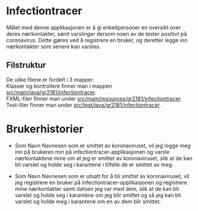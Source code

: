 # Infectiontracer

Målet med denne applikasjonen er å gi enkeltpersoner en oversikt over deres nærkontakter, samt varslinger dersom noen av de tester positivt på coronavirus. Dette gjøres ved å registrere en bruker, og deretter legge inn nærkontakter som senere kan varsles.

## Filstruktur

De ulike filene er fordelt i 3 mapper. <br>
Klasser og kontrollere finner man i mappen [src/main/java/gr2181/infectiontracer](src/main/java/gr2181/infectiontracer/).<br>
FXML-filer finner man under [src/main/resources/gr2181/infectiontracer](src/main/resources/gr2181/infectiontracer/). <br>
Test-filer finner man under [src/test/java/gr2181/infectiontracer](src/test/java/gr2181/infectiontracer/). <br>

# Brukerhistorier

- Som Navn Navnesen som er smittet av koronaviruset, vil jeg logge meg inn på brukeren min på infectiontracer-applikasjonen og varsle nærkontaktene mine om at jeg er smittet av koronaviruset, slik at de kan bli varslet og holde seg i karantene i tilfelle de er smittet av meg.

- Som Navn Navnesen som er utsatt for å bli smittet av koronaviruset, vil jeg registrere en bruker på infectiontracer-applikasjonen og registrere mine nærkontakter samt datoen jeg var med dem, slik at de kan bli varslet og holde seg i karantene om jeg blir smittet og så jeg kan bli varslet og holde meg i karantene om en av dem blir smittet.
